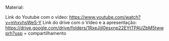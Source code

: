 Material: 

Link do Youtube com o vídeo: https://www.youtube.com/watch?v=mhxvhsWeS-Y
Link do drive com o Vídeo e a apresentação: https://drive.google.com/drive/folders/1RxeJjjl0esxnp22EYtTPAUZbM5twwprh?usp = compartilhamento
